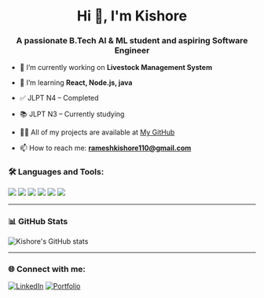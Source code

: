 <h1 align="center">Hi 👋, I'm Kishore</h1>
<h3 align="center">A passionate B.Tech AI & ML student and aspiring Software Engineer</h3>

- 🔭 I’m currently working on **Livestock Management System**

- 🌱 I’m learning **React, Node.js, java**

- ✅ JLPT N4 – Completed
  
- 📚 JLPT N3 – Currently studying

- 👨‍💻 All of my projects are available at [My GitHub]((https://github.com/KISHORE-R-RAMESH))

- 📫 How to reach me: **rameshkishore110@gmail.com**


### 🛠️ Languages and Tools:

<p align="left">
  <img src="https://img.shields.io/badge/Node.js-339933?style=for-the-badge&logo=nodedotjs&logoColor=white"/>
  <img src="https://img.shields.io/badge/React-20232A?style=for-the-badge&logo=react&logoColor=61DAFB"/>
  <img src="https://img.shields.io/badge/Arduino-00979D?style=for-the-badge&logo=arduino&logoColor=white"/>
  <img src="https://img.shields.io/badge/HTML5-E34F26?style=for-the-badge&logo=html5&logoColor=white"/>
  <img src="https://img.shields.io/badge/CSS3-1572B6?style=for-the-badge&logo=css3&logoColor=white"/>
  <img src="https://img.shields.io/badge/java-1572B6?style=for-the-badge&logo=java&logoColor=white"/>
</p>

---

### 📊 GitHub Stats

<p align="left">
  <img src="https://github-readme-stats.vercel.app/api?username=KISHORE-R-RAMESH&show_icons=true&theme=github_dark" alt="Kishore's GitHub stats"/>
</p>

---

### 🌐 Connect with me:

[![LinkedIn](https://img.shields.io/badge/LinkedIn-blue?style=flat&logo=linkedin&logoColor=white)](https://www.linkedin.com/in/kishore--ramesh/)
[![Portfolio](https://img.shields.io/badge/Portfolio-black?style=flat&logo=github&logoColor=white)](https://kishore-ramesh.my.canva.site/)

